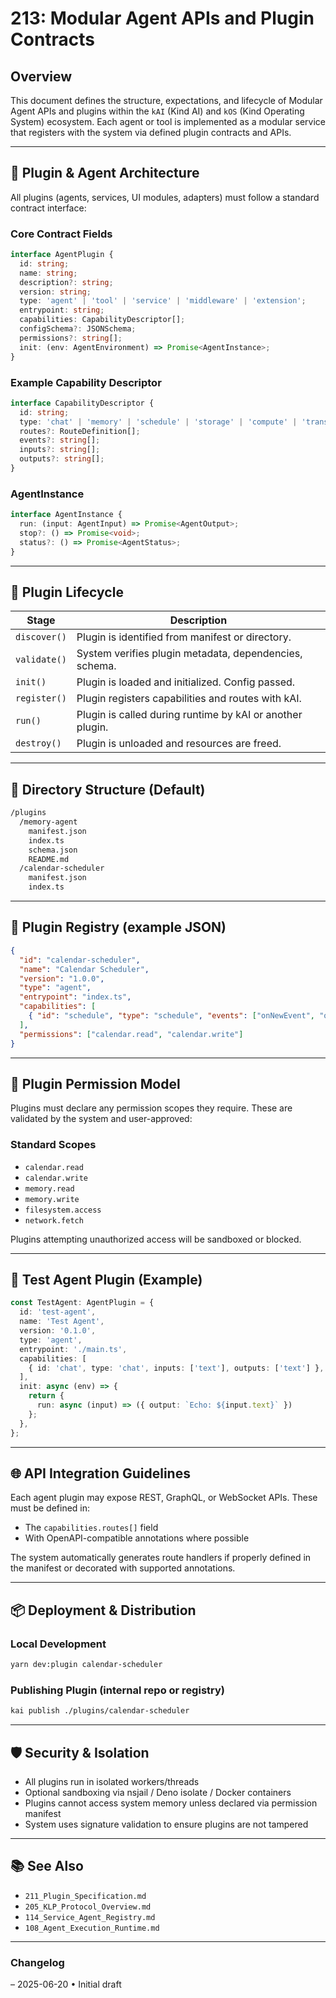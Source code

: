 # 213: Modular Agent APIs and Plugin Contracts

## Overview
This document defines the structure, expectations, and lifecycle of Modular Agent APIs and plugins within the `kAI` (Kind AI) and `kOS` (Kind Operating System) ecosystem. Each agent or tool is implemented as a modular service that registers with the system via defined plugin contracts and APIs.

---

## 🔌 Plugin & Agent Architecture

All plugins (agents, services, UI modules, adapters) must follow a standard contract interface:

### Core Contract Fields
```ts
interface AgentPlugin {
  id: string;
  name: string;
  description?: string;
  version: string;
  type: 'agent' | 'tool' | 'service' | 'middleware' | 'extension';
  entrypoint: string;
  capabilities: CapabilityDescriptor[];
  configSchema?: JSONSchema;
  permissions?: string[];
  init: (env: AgentEnvironment) => Promise<AgentInstance>;
}
```

### Example Capability Descriptor
```ts
interface CapabilityDescriptor {
  id: string;
  type: 'chat' | 'memory' | 'schedule' | 'storage' | 'compute' | 'transform' | 'webhook';
  routes?: RouteDefinition[];
  events?: string[];
  inputs?: string[];
  outputs?: string[];
}
```

### AgentInstance
```ts
interface AgentInstance {
  run: (input: AgentInput) => Promise<AgentOutput>;
  stop?: () => Promise<void>;
  status?: () => Promise<AgentStatus>;
}
```

---

## 🔁 Plugin Lifecycle

| Stage         | Description |
|---------------|-------------|
| `discover()`  | Plugin is identified from manifest or directory. |
| `validate()`  | System verifies plugin metadata, dependencies, schema. |
| `init()`      | Plugin is loaded and initialized. Config passed. |
| `register()`  | Plugin registers capabilities and routes with kAI. |
| `run()`       | Plugin is called during runtime by kAI or another plugin. |
| `destroy()`   | Plugin is unloaded and resources are freed. |


---

## 📁 Directory Structure (Default)

```bash
/plugins
  /memory-agent
    manifest.json
    index.ts
    schema.json
    README.md
  /calendar-scheduler
    manifest.json
    index.ts
```

---

## 🧠 Plugin Registry (example JSON)
```json
{
  "id": "calendar-scheduler",
  "name": "Calendar Scheduler",
  "version": "1.0.0",
  "type": "agent",
  "entrypoint": "index.ts",
  "capabilities": [
    { "id": "schedule", "type": "schedule", "events": ["onNewEvent", "onConflict"] }
  ],
  "permissions": ["calendar.read", "calendar.write"]
}
```

---

## 🔐 Plugin Permission Model

Plugins must declare any permission scopes they require. These are validated by the system and user-approved:

### Standard Scopes
- `calendar.read`
- `calendar.write`
- `memory.read`
- `memory.write`
- `filesystem.access`
- `network.fetch`

Plugins attempting unauthorized access will be sandboxed or blocked.

---

## 🧪 Test Agent Plugin (Example)

```ts
const TestAgent: AgentPlugin = {
  id: 'test-agent',
  name: 'Test Agent',
  version: '0.1.0',
  type: 'agent',
  entrypoint: './main.ts',
  capabilities: [
    { id: 'chat', type: 'chat', inputs: ['text'], outputs: ['text'] },
  ],
  init: async (env) => {
    return {
      run: async (input) => ({ output: `Echo: ${input.text}` })
    };
  },
};
```

---

## 🌐 API Integration Guidelines

Each agent plugin may expose REST, GraphQL, or WebSocket APIs. These must be defined in:
- The `capabilities.routes[]` field
- With OpenAPI-compatible annotations where possible

The system automatically generates route handlers if properly defined in the manifest or decorated with supported annotations.

---

## 📦 Deployment & Distribution

### Local Development
```bash
yarn dev:plugin calendar-scheduler
```

### Publishing Plugin (internal repo or registry)
```bash
kai publish ./plugins/calendar-scheduler
```

---

## 🛡️ Security & Isolation

- All plugins run in isolated workers/threads
- Optional sandboxing via nsjail / Deno isolate / Docker containers
- Plugins cannot access system memory unless declared via permission manifest
- System uses signature validation to ensure plugins are not tampered

---

## 📚 See Also
- `211_Plugin_Specification.md`
- `205_KLP_Protocol_Overview.md`
- `114_Service_Agent_Registry.md`
- `108_Agent_Execution_Runtime.md`

---

### Changelog
– 2025-06-20 • Initial draft

